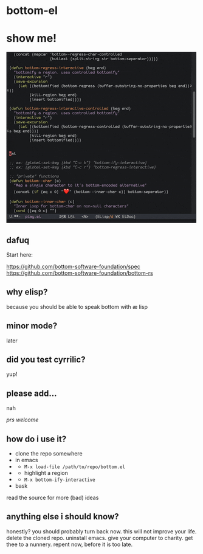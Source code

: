 # bottom-el

# show me!

![money shot](img/wat-demo.gif)

## dafuq

Start here:

https://github.com/bottom-software-foundation/spec
https://github.com/bottom-software-foundation/bottom-rs

## why elisp?

because you should be able to speak bottom with æ lisp

## minor mode?

later

## did you test cyrrilic?

yup!

## please add...

nah

_prs welcome_

## how do i use it?

- clone the repo somewhere
- in emacs
- - `M-x load-file /path/to/repo/bottom.el`
- - highlight a region
- - `M-x bottom-ify-interactive`
- bask

read the source for more (bad) ideas

## anything else i should know?

honestly? you should probably turn back now. this will not improve
your life. delete the cloned repo. uninstall emacs. give your computer
to charity. get thee to a nunnery. repent now, before it is too late.
